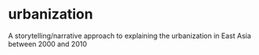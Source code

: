 # urbanization
A storytelling/narrative approach to explaining the urbanization in East Asia between 2000 and 2010


